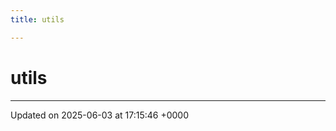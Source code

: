 ```yaml
---
title: utils

---
```


# utils








-------------------------------

Updated on 2025-06-03 at 17:15:46 +0000